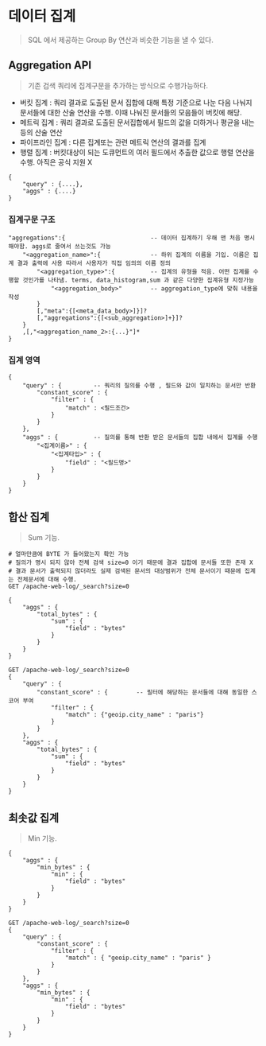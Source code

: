 # 데이터 집계
> SQL 에서 제공하는 Group By 연산과 비슷한 기능을 낼 수 있다.  


## Aggregation API
> 기존 검색 쿼리에 집계구문을 추가하는 방식으로 수행가능하다.

* 버킷 집계 : 쿼리 결과로 도출된 문서 집합에 대해 특정 기준으로 나눈 다음 나눠지 문서들에 대한 산술 연산을 수행. 이때 나눠진 문서들의 모음들이 버킷에 해당.  
* 메트릭 집계 : 쿼리 결과로 도출된 문서집합에서 필드의 값을 더하거나 평균을 내는등의 산술 연산  
* 파이프라인 집계 : 다른 집계또는 관련 메트릭 연산의 결과를 집계  
* 행렬 집계 : 버킷대상이 되는 도큐먼트의 여러 필드에서 추출한 값으로 행렬 연산을 수행. 아직은 공식 지원 X


```
{
    "query" : {....},
    "aggs" : {....}
}
```

### 집계구문 구조
```
"aggregations":{                        -- 데이터 집계하기 우해 맨 처음 명시해야함. aggs로 줄여서 쓰는것도 가능
    "<aggregation_name>":{              -- 하위 집계의 이름을 기입. 이름은 집계 결과 출력에 사용 따라서 사용자가 직접 임의의 이름 정의 
        "<aggregation_type>":{          -- 집계의 유형을 적음. 어떤 집계를 수행할 것인가를 나타냄. terms, data_histogram,sum 과 같은 다양한 집계유형 지정가능
            "<aggregation_body>"        -- aggregation_type에 맞춰 내용을 작성
        }
        [,"meta":{[<meta_data_body>]}]?
        [,"aggregations":{[<sub_aggregation>]+}]?
    }
    ,[,"<aggregation_name_2>:{...}"]*
}
```

### 집계 영역
```
{
    "query" : {         -- 쿼리의 질의를 수행 , 필드와 값이 일치하는 문서만 반환
        "constant_score" : {
            "filter" : {
                "match" : <필드조건>
            }
        }  
    },
    "aggs" : {          -- 질의를 통해 반환 받은 문서들의 집합 내에서 집계를 수행
        "<집계이름>" : {
            "<집계타입>" : {
                "field" : "<필드명>"
            }
        }
    }
}
```

## 합산 집계
> Sum 기능.

```
# 얼마만큼에 BYTE 가 들어왔는지 확인 가능
# 질의가 명시 되지 않아 전체 검색 size=0 이기 때문에 결과 집합에 문서들 또한 존재 X
# 결과 문서가 출력되지 않더라도 실제 검색된 문서의 대상범위가 전체 문서이기 때문에 집계는 전체문서에 대해 수행.  
GET /apache-web-log/_search?size=0

{
    "aggs" : {
        "total_bytes" : {
            "sum" : {
                "field" : "bytes"
            }
        }
    }
}

GET /apache-web-log/_search?size=0
{
    "query" : {                    
        "constant_score" : {        -- 필터에 해당하는 문서들에 대해 동일한 스코어 부여
            "filter" : {
                "match" : {"geoip.city_name" : "paris"}
            }
        }
    },
    "aggs" : {
        "total_bytes" : {
            "sum" : {
                "field" : "bytes"
            }
        }
    }
}
```

## 최솟값 집계
> Min 기능.  

```
{
    "aggs" : {
        "min_bytes" : {
            "min" : {
                "field" : "bytes"
            }
        }
    }
}

GET /apache-web-log/_search?size=0
{
    "query" : {
        "constant_score" : {
            "filter" : {
                "match" : { "geoip.city_name" : "paris" }
            }
        }
    },
    "aggs" : {
        "min_bytes" : {
            "min" : {
                "field" : "bytes"
            }
        }
    }
}
```
